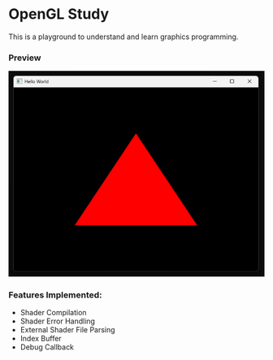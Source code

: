 # OpenGL Study
This is a playground to understand and learn graphics programming.

### Preview
![Preview.png](ReadMeImages%2FPreview.png)

### Features Implemented:
- Shader Compilation
- Shader Error Handling
- External Shader File Parsing
- Index Buffer
- Debug Callback
